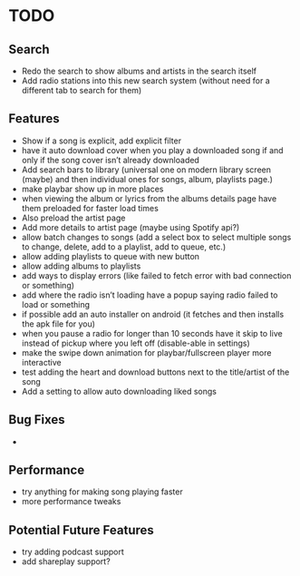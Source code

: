 # TODO

## Search
- Redo the search to show albums and artists in the search itself 
- Add radio stations into this new search system (without need for a different tab to search for them)

## Features
- Show if a song is explicit, add explicit filter
- have it auto download cover when you play a downloaded song if and only if the song cover isn’t already downloaded
- Add search bars to library (universal one on modern library screen (maybe) and then individual ones for songs, album, playlists page.)
- make playbar show up in more places
- when viewing the album or lyrics from the albums details page have them preloaded for faster load times
- Also preload the artist page
- Add more details to artist page (maybe using Spotify api?)
- allow batch changes to songs (add a select box to select multiple songs to change, delete, add to a playlist, add to queue, etc.)
- allow adding playlists to queue with new button
- allow adding albums to playlists
- add ways to display errors (like failed to fetch error with bad connection or something)
- add where the radio isn’t loading have a popup saying radio failed to load or something
- if possible add an auto installer on android (it fetches and then installs the apk file for you)
- when you pause a radio for longer than 10 seconds have it skip to live instead of pickup where you left off (disable-able in settings)
- make the swipe down animation for playbar/fullscreen player more interactive
- test adding the heart and download buttons next to the title/artist of the song
- Add a setting to allow auto downloading liked songs

## Bug Fixes
- 

## Performance
- try anything for making song playing faster
- more performance tweaks

## Potential Future Features
- try adding podcast support
- add shareplay support?